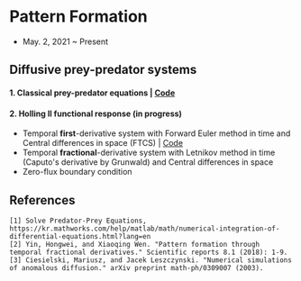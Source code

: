 # Pattern Formation
- May. 2, 2021 ~ Present

## Diffusive prey-predator systems 
#### 1. Classical prey-predator equations | [Code](https://github.com/OH-Seoyoung/Pattern_Formation/blob/master/diffusive_prey-predator_systems/Classical_prey_predator_equations.m)
#### 2. Holling II functional response (in progress)
- Temporal **first**-derivative system with Forward Euler method in time and Central differences in space (FTCS) | [Code](https://github.com/OH-Seoyoung/Pattern_Formation/blob/master/diffusive_prey-predator_systems/FTCS_first-derivative_Holling_II_functional_response.m)  
- Temporal **fractional**-derivative system with Letnikov method in time (Caputo's derivative by Grunwald) and Central differences in space
- Zero-flux boundary condition
  
## References
```
[1] Solve Predator-Prey Equations, https://kr.mathworks.com/help/matlab/math/numerical-integration-of-differential-equations.html?lang=en
[2] Yin, Hongwei, and Xiaoqing Wen. "Pattern formation through temporal fractional derivatives." Scientific reports 8.1 (2018): 1-9.
[3] Ciesielski, Mariusz, and Jacek Leszczynski. "Numerical simulations of anomalous diffusion." arXiv preprint math-ph/0309007 (2003).
```
